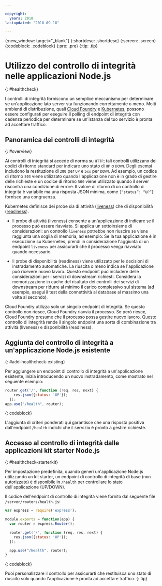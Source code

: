 ```yaml
---

copyright:
  years: 2018
lastupdated: "2018-09-18"

---
```


{:new_window: target="_blank"}
{:shortdesc: .shortdesc}
{:screen: .screen}
{:codeblock: .codeblock}
{:pre: .pre}
{:tip: .tip}

# Utilizzo del controllo di integrità nelle applicazioni Node.js
{: #healthcheck}

I controlli di integrità forniscono un semplice meccanismo per determinare se un'applicazione lato server sta funzionando correttamente o meno. Molti ambienti di distribuzione, quali [Cloud Foundry](https://www.ibm.com/cloud/cloud-foundry) e [Kubernetes](https://www.ibm.com/cloud/container-service), possono essere configurati per eseguire il polling di endpoint di integrità con cadenza periodica per determinare se un'istanza del tuo servizio è pronta ad accettare traffico.

## Panoramica dei controlli di integrità
{: #overview}

Ai controlli di integrità si accede di norma su `HTTP`; tali controlli utilizzano dei codici di ritorno standard per indicare uno stato di `UP` o `DOWN`. Degli esempi includono la restituzione di `200` per `UP` e `5xx` per `DOWN`. Ad esempio, un codice di ritorno `503` viene utilizzato quando l'applicazione non è in grado di gestire delle richieste e un codice di ritorno `500` viene utilizzato quando il server riscontra una condizione di errore. Il valore di ritorno di un controllo di integrità è variabile ma una risposta JSON minima, come `{“status”: “UP”}` fornisce una congruenza.

Kubernetes definisce dei probe sia di attività ([liveness](https://kubernetes.io/docs/tasks/configure-pod-container/configure-liveness-readiness-probes/)) che di disponibilità ([readiness](https://kubernetes.io/docs/tasks/configure-pod-container/configure-liveness-readiness-probes/)).

* Il probe di attività (liveness) consente a un'applicazione di indicare se il processo può essere riavviato. Si applica un sottoinsieme di considerazioni: un controllo `liveness` potrebbe non riuscire se viene raggiunta una soglia di memoria, ad esempio: Se la tua applicazione è in esecuzione su Kubernetes, prendi in considerazione l'aggiunta di un endpoint `liveness` per assicurarti che il processo venga riavviato quando necessario.

* Il probe di disponibilità (readiness) viene utilizzato per le decisioni di instradamento automatiche. La riuscita o meno indica se l'applicazione può ricevere nuovo lavoro. Questo endpoint può includere delle considerazioni per i servizi di downstream richiesti. Considera la memorizzazione in cache del risultato dei controlli dei servizi di downstream per ridurre al minimo il carico complessivo sul sistema (ad esempio, esegui il test della connettività al database al massimo una volta al secondo).

Cloud Foundry utilizza solo un singolo endpoint di integrità. Se questo controllo non riesce, Cloud Foundry riavvia il processo. Se però riesce, Cloud Foundry presume che il processo possa gestire nuovo lavoro. Questo controllo di integrità rende il singolo endpoint una sorta di combinazione tra attività (liveness) e disponibilità (readiness).

## Aggiunta del controllo di integrità a un'applicazione Node.js esistente
{: #add-healthcheck-existing}

Per aggiungere un endpoint di controllo di integrità a un'applicazione esistente, inizia introducendo un nuovo instradamento, come mostrato nel seguente esempio:
```js
router.get('/', function (req, res, next) {
    res.json({status: 'UP'});
  });
app.use("/health", router);
```
{: codeblock}

L'aggiunta di criteri ponderati qui garantisce che una risposta positiva dall'endpoint `/health` indichi che il servizio è pronto a gestire richieste.

## Accesso al controllo di integrità dalle applicazioni kit starter Node.js
{: #healthcheck-starterkit}

Per impostazione predefinita, quando generi un'applicazione Node.js utilizzando un kit starter, un endpoint di controllo di integrità di base (non autorizzato) è disponibile in `/health` per controllare lo stato dell'applicazione (UP/DOWN).

Il codice dell'endpoint di controllo di integrità viene fornito dal seguente file `/server/routers/health.js`:
```js
var express = require('express');

module.exports = function(app) {
  var router = express.Router();

  router.get('/', function (req, res, next) {
    res.json({status: 'UP'});
  });

  app.use("/health", router);
}
```
{: codeblock}

Puoi personalizzare il controllo per assicurarti che restituisca uno stato di riuscito solo quando l'applicazione è pronta ad accettare traffico.
{: tip}
